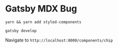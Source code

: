 # Gatsby MDX Bug

```
yarn && yarn add styled-components
```

```
gatsby develop
```

Navigate to `http://localhost:8000/components/chip`